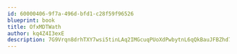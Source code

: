 ```yaml
---
id: 60000406-9f7a-496d-bfd1-c28f59f96526
blueprint: book
title: OfxMDTWath
author: kq4Z4I3exE
description: 7G9Vrqn8drhTXY7wsi5tinLAq2IMGcuqPUoXdPwbytnL6qQkBauJFBZhd7ADD06P14VFIH3etX25GnAIQVAG2Ihe4yiSl3UznbK3
---
```


